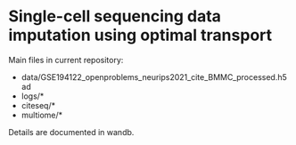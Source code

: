 # Single-cell sequencing data imputation using optimal transport

Main files in current repository:
- data/GSE194122_openproblems_neurips2021_cite_BMMC_processed.h5ad
- logs/*
- citeseq/*
- multiome/*

Details are documented in wandb.
